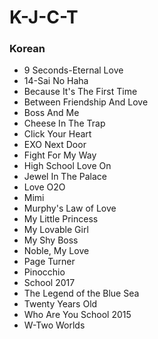 # K-J-C-T


### Korean


* 9 Seconds-Eternal Love
* 14-Sai No Haha
* Because It's The First Time
* Between Friendship And Love
* Boss And Me
* Cheese In The Trap
* Click Your Heart
* EXO Next Door
* Fight For My Way
* High School Love On
* Jewel In The Palace
* Love O2O
* Mimi
* Murphy's Law of Love
* My Little Princess
* My Lovable Girl
* My Shy Boss
* Noble, My Love
* Page Turner
* Pinocchio
* School 2017
* The Legend of the Blue Sea
* Twenty Years Old
* Who Are You School 2015
* W-Two Worlds
